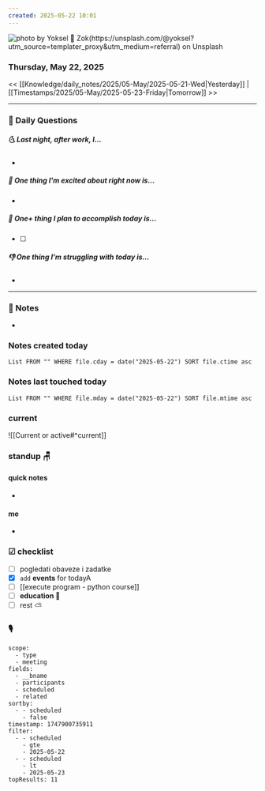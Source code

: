 ```yaml
---
created: 2025-05-22 10:01
---
```

![photo by Yoksel 🌿 Zok(https://unsplash.com/@yoksel?utm_source=templater_proxy&utm_medium=referral) on Unsplash](https://images.unsplash.com/photo-1613236116431-56bc4aabe4ce?crop=entropy&cs=srgb&fm=jpg&ixid=M3w2NDU1OTF8MHwxfHJhbmRvbXx8fHx8fHx8fDE3NDc5MDA4NjN8&ixlib=rb-4.1.0&q=85&w=200&h=200)
### Thursday, May 22, 2025

<< [[Knowledge/daily_notes/2025/05-May/2025-05-21-Wed|Yesterday]] | [[Timestamps/2025/05-May/2025-05-23-Friday|Tomorrow]] >>

___
### 📅 Daily Questions
##### 🌜 **Last night, after work, I...**
- 

##### 🙌 **One thing I'm excited about right now is...**
- 

##### 🚀 **One+ thing I plan to accomplish today is...**
- [ ] 

##### 👎 **One thing I'm struggling with today is...**
- 

---
### 📝 Notes
- 

### Notes created today
```dataview
List FROM "" WHERE file.cday = date("2025-05-22") SORT file.ctime asc
```

### Notes last touched today
```dataview
List FROM "" WHERE file.mday = date("2025-05-22") SORT file.mtime asc
`````
### **current**
![[Current or active#^current]]

### **standup** 🪑

#### quick notes
- 
#### me 
- 

### ☑ checklist
- [ ] pogledati  obaveze i zadatke
- [x] `add` **events** for todayA
- [ ] [[execute program - python course]]
- [ ] **education 🎒**
- [ ] rest ⛅ 

### 🎙

```set
scope:
  - type
  - meeting
fields:
  - __bname
  - participants
  - scheduled
  - related
sortby:
  - - scheduled
    - false
timestamp: 1747900735911
filter:
  - - scheduled
    - gte
    - 2025-05-22
  - - scheduled
    - lt
    - 2025-05-23
topResults: 11

```
